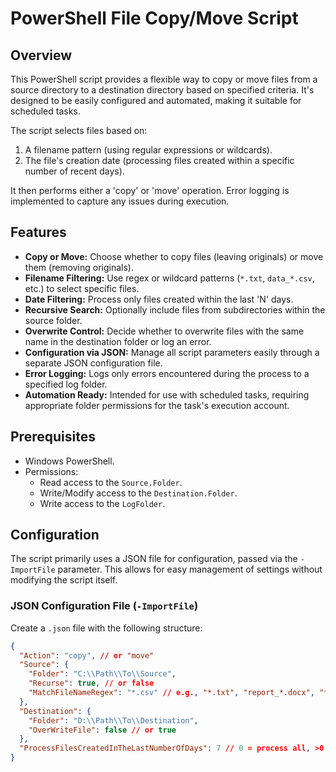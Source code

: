 # PowerShell File Copy/Move Script

## Overview

This PowerShell script provides a flexible way to copy or move files from a source directory to a destination directory based on specified criteria. It's designed to be easily configured and automated, making it suitable for scheduled tasks.

The script selects files based on:
1.  A filename pattern (using regular expressions or wildcards).
2.  The file's creation date (processing files created within a specific number of recent days).

It then performs either a 'copy' or 'move' operation. Error logging is implemented to capture any issues during execution.

## Features

* **Copy or Move:** Choose whether to copy files (leaving originals) or move them (removing originals).
* **Filename Filtering:** Use regex or wildcard patterns (`*.txt`, `data_*.csv`, etc.) to select specific files.
* **Date Filtering:** Process only files created within the last 'N' days.
* **Recursive Search:** Optionally include files from subdirectories within the source folder.
* **Overwrite Control:** Decide whether to overwrite files with the same name in the destination folder or log an error.
* **Configuration via JSON:** Manage all script parameters easily through a separate JSON configuration file.
* **Error Logging:** Logs only errors encountered during the process to a specified log folder.
* **Automation Ready:** Intended for use with scheduled tasks, requiring appropriate folder permissions for the task's execution account.

## Prerequisites

* Windows PowerShell.
* Permissions:
    * Read access to the `Source.Folder`.
    * Write/Modify access to the `Destination.Folder`.
    * Write access to the `LogFolder`.

## Configuration

The script primarily uses a JSON file for configuration, passed via the `-ImportFile` parameter. This allows for easy management of settings without modifying the script itself.

### JSON Configuration File (`-ImportFile`)

Create a `.json` file with the following structure:

```json
{
  "Action": "copy", // or "move"
  "Source": {
    "Folder": "C:\\Path\\To\\Source",
    "Recurse": true, // or false
    "MatchFileNameRegex": "*.csv" // e.g., "*.txt", "report_*.docx", "*.*"
  },
  "Destination": {
    "Folder": "D:\\Path\\To\\Destination",
    "OverWriteFile": false // or true
  },
  "ProcessFilesCreatedInTheLastNumberOfDays": 7 // 0 = process all, >0 = process files created in the last N days
}